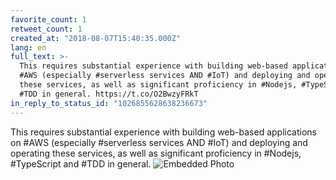 ```yaml
---
favorite_count: 1
retweet_count: 1
created_at: "2018-08-07T15:40:35.000Z"
lang: en
full_text: >-
  This requires substantial experience with building web-based applications on
  #AWS (especially #serverless services AND #IoT) and deploying and operating
  these services, as well as significant proficiency in #Nodejs, #TypeScript and
  #TDD in general. https://t.co/O2BwzyFRkT
in_reply_to_status_id: "1026855628638236673"
---
```


This requires substantial experience with building web-based applications on
#AWS (especially #serverless services AND #IoT) and deploying and operating
these services, as well as significant proficiency in #Nodejs, #TypeScript and
#TDD in general.
![Embedded Photo](https://twitter-media-coderbyheart.s3.eu-north-1.amazonaws.com/1026855631884636165-DkAe-cPX0AI4B9L.jpg)
